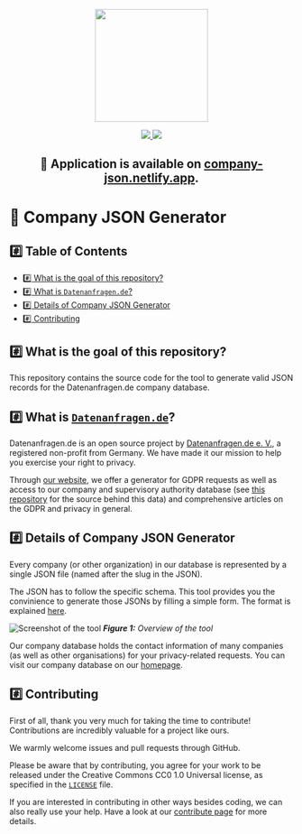 <p align="center"> <img src="https://avatars3.githubusercontent.com/u/37461518?s=200&v=4" height="200" width="200" /> </p>

<div align="center">
    <a href="https://company-json.netlify.app/">
        <img src="https://img.shields.io/badge/Service%20UP-company--json.netlify.app-success">
    </a>
    <a href="#">
        <img src="https://img.shields.io/badge/License-Creative%20Commons%20CC0%201.0%20Universal-lightgrey">
    </a>
</div>

<h2 align="center"><p align="center"> 🔗 Application is available on <a href="https://company-json.netlify.app/" target="_blank">company-json.netlify.app</a>.</p></h2>

# 📂 Company JSON Generator

## :hash: Table of Contents
  - [:hash: What is the goal of this repository?](#hash-what-is-the-goal-of-this-repository)
  - [:hash: What is `Datenanfragen.de`?](#hash-what-is-datenanfragende)
  - [:hash: Details of Company JSON Generator](#hash-details-of-company-json-generator)
  - [:hash: Contributing](#hash-contributing)

## :hash: What is the goal of this repository?
This repository contains the source code for the tool to generate valid JSON records for the Datenanfragen.de company database.

## :hash: What is [`Datenanfragen.de`](https://www.datenanfragen.de/)?
Datenanfragen.de is an open source project by [Datenanfragen.de e.&nbsp;V.](https://www.datarequests.org/verein), a registered non-profit from Germany. We have made it our mission to help you exercise your right to privacy. 

Through [our website](https://company-json.netlify.app/), we offer a generator for GDPR requests as well as access to our company and supervisory authority database (see [this repository](https://github.com/datenanfragen/data/) for the source behind this data) and comprehensive articles on the GDPR and privacy in general.

## :hash: Details of Company JSON Generator
Every company (or other organization) in our database is represented by a single JSON file (named after the slug in the JSON). 

The JSON has to follow the specific schema. This tool provides you the convinience to generate those JSONs by filling a simple form. The format is explained [here](https://github.com/datenanfragen/data/#data-formats).

![Screenshot of the tool](https://user-images.githubusercontent.com/49681382/94908012-b7871700-04a9-11eb-915e-aef638790e99.png)
_**Figure 1:** Overview of the tool_

Our company database holds the contact information of many companies (as well as other organisations) for your privacy-related requests. You can visit our company database on our [homepage](https://www.datarequests.org/company).

## :hash: Contributing

First of all, thank you very much for taking the time to contribute! Contributions are incredibly valuable for a project like ours.

We warmly welcome issues and pull requests through GitHub.

Please be aware that by contributing, you agree for your work to be released under the Creative Commons CC0 1.0 Universal license, as specified in the [`LICENSE`](https://github.com/datenanfragen/company-json-generator/blob/master/LICENSE) file.

If you are interested in contributing in other ways besides coding, we can also really use your help. Have a look at our [contribute page](https://www.datarequests.org/contribute) for more details.
